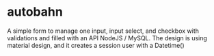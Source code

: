 # autobahn
A simple form to manage one input, input select, and checkbox with validations and filled with an API NodeJS / MySQL. The design is using material design, and it creates a session user with a Datetime()
